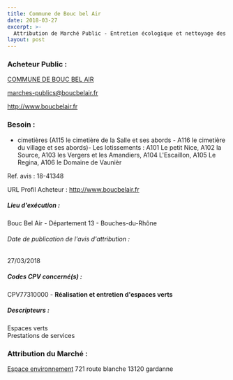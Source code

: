 ```yaml
---
title: Commune de Bouc bel Air
date: 2018-03-27
excerpt: >-
  Attribution de Marché Public - Entretien écologique et nettoyage des espaces verts des cimetières et lotissements de la ville de Bouc Bel Air
layout: post
---
```


### Acheteur Public : 
<a href="/acheteur-32/siren-211300157"> COMMUNE DE BOUC BEL AIR</a><br/>



marches-publics@boucbelair.fr


http://www.boucbelair.fr
### Besoin :

- cimetières (A115 le cimetière de la Salle et ses abords - A116 le cimetière du village et ses abords)- Les lotissements : A101 Le petit Nice, A102 la Source, A103 les Vergers et les Amandiers, A104 L'Escaillon, A105 Le Regina, A106 le Domaine de Vaunièr

Ref. avis : 18-41348

URL Profil Acheteur : http://www.boucbelair.fr

##### Lieu d'exécution :

Bouc Bel Air - Département 13 - Bouches-du-Rhône

###### Date de publication de l'avis d'attribution : 
27/03/2018

##### Codes CPV concerné(s) :
CPV77310000 - **Réalisation et entretien d'espaces verts** <br/>

##### Descripteurs :
Espaces verts <br/>
Prestations de services <br/>

### Attribution du Marché :
<a href="/entreprise-261/siren-439059866"> Espace environnement</a>    721 route blanche 13120 gardanne <br/>
